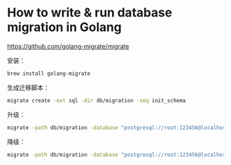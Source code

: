 # How to write & run database migration in Golang

https://github.com/golang-migrate/migrate

安装：

```bash
brew install golang-migrate
```

生成迁移脚本：

```bash
migrate create -ext sql -dir db/migration -seq init_schema
```

升级：

```bash
migrate -path db/migration -database "postgresql://root:123456@localhost:5433/simple_bank?sslmode=disable" -verbose up
```

降级：

```bash
migrate -path db/migration -database "postgresql://root:123456@localhost:5433/simple_bank?sslmode=disable" -verbose down
```